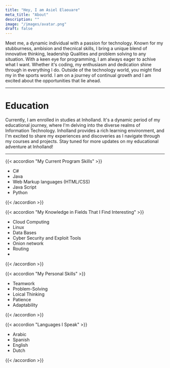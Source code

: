 ```yaml
---
title: "Hey, I am Asiel Elaouare"
meta_title: "About"
description: ""
image: "/images/avatar.png"
draft: false
---
```



Meet me, a dynamic individual with a passion for technology. Known for my stubburness, ambision and thecnical skills, I bring a unique blend of innovative thinking, leadership Qualities and problem solving to any situation. With a keen eye for programming, I am always eager to achive what I want. Whether it's coding, my enthusiasm and dedication shine through in everything I do. Outside of the technology world, you might find my in the sports world. I am on a journey of continual growth and I am excited about the opportunities that lie ahead.

<hr>

# Education

Currently, I am enrolled in studies at Inholland. It's a dynamic period of my educational journey, where I'm delving into the diverse realms of Information Technology. Inholland provides a rich learning environment, and I'm excited to share my experiences and discoveries as I navigate through my courses and projects. Stay tuned for more updates on my educational adventure at Inholland! 

<hr>


{{< accordion "My Current Program Skills" >}}

- C#
- Java
- Web Markup languages (HTML/CSS)
- Java Script
- Python


{{< /accordion >}}

{{< accordion "My Knowledge in Fields That I Find Interesting" >}}

- Cloud Computing
- Linux
- Data Bases
- Cyber Security and Exploit Tools 
- Onion network
- Routing
-


{{< /accordion >}}

{{< accordion "My Personal Skills" >}}

- Teamwork
- Problem-Solving
- Loical Thinking
- Patience
- Adaptability


{{< /accordion >}}


{{< accordion "Languages I Speak" >}}

- Arabic
- Spanish
- English
- Dutch


{{< /accordion >}}



